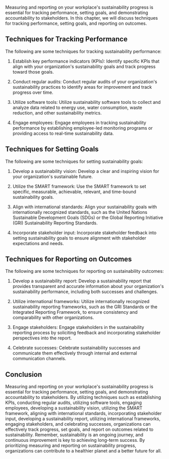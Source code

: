 
Measuring and reporting on your workplace's sustainability progress is essential for tracking performance, setting goals, and demonstrating accountability to stakeholders. In this chapter, we will discuss techniques for tracking performance, setting goals, and reporting on outcomes.

Techniques for Tracking Performance
-----------------------------------

The following are some techniques for tracking sustainability performance:

1. Establish key performance indicators (KPIs): Identify specific KPIs that align with your organization's sustainability goals and track progress toward those goals.

2. Conduct regular audits: Conduct regular audits of your organization's sustainability practices to identify areas for improvement and track progress over time.

3. Utilize software tools: Utilize sustainability software tools to collect and analyze data related to energy use, water consumption, waste reduction, and other sustainability metrics.

4. Engage employees: Engage employees in tracking sustainability performance by establishing employee-led monitoring programs or providing access to real-time sustainability data.

Techniques for Setting Goals
----------------------------

The following are some techniques for setting sustainability goals:

1. Develop a sustainability vision: Develop a clear and inspiring vision for your organization's sustainable future.

2. Utilize the SMART framework: Use the SMART framework to set specific, measurable, achievable, relevant, and time-bound sustainability goals.

3. Align with international standards: Align your sustainability goals with internationally recognized standards, such as the United Nations Sustainable Development Goals (SDGs) or the Global Reporting Initiative (GRI) Sustainability Reporting Standards.

4. Incorporate stakeholder input: Incorporate stakeholder feedback into setting sustainability goals to ensure alignment with stakeholder expectations and needs.

Techniques for Reporting on Outcomes
------------------------------------

The following are some techniques for reporting on sustainability outcomes:

1. Develop a sustainability report: Develop a sustainability report that provides transparent and accurate information about your organization's sustainability performance, including both successes and challenges.

2. Utilize international frameworks: Utilize internationally recognized sustainability reporting frameworks, such as the GRI Standards or the Integrated Reporting Framework, to ensure consistency and comparability with other organizations.

3. Engage stakeholders: Engage stakeholders in the sustainability reporting process by soliciting feedback and incorporating stakeholder perspectives into the report.

4. Celebrate successes: Celebrate sustainability successes and communicate them effectively through internal and external communication channels.

Conclusion
----------

Measuring and reporting on your workplace's sustainability progress is essential for tracking performance, setting goals, and demonstrating accountability to stakeholders. By utilizing techniques such as establishing KPIs, conducting regular audits, utilizing software tools, engaging employees, developing a sustainability vision, utilizing the SMART framework, aligning with international standards, incorporating stakeholder input, developing a sustainability report, utilizing international frameworks, engaging stakeholders, and celebrating successes, organizations can effectively track progress, set goals, and report on outcomes related to sustainability. Remember, sustainability is an ongoing journey, and continuous improvement is key to achieving long-term success. By prioritizing measuring and reporting on sustainability progress, organizations can contribute to a healthier planet and a better future for all.
